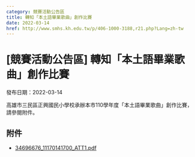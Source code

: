 ```yaml
---
category: 競賽活動公告區
title: 轉知「本土語畢業歌曲」創作比賽
date: 2022-03-14
href: http://www.smhs.kh.edu.tw/p/406-1000-3188,r21.php?Lang=zh-tw
---
```


# [競賽活動公告區] 轉知「本土語畢業歌曲」創作比賽

發布日期：2022-03-14

高雄市三民區正興國民小學校承辦本市110學年度「本土語畢業歌曲」創作比賽，請參閱附件。

## 附件

- [34696676_11170141700_ATT1.pdf](https://www.smhs.kh.edu.tw/var/file/0/1000/attach/84/pta_2959_729969_48444.pdf)
